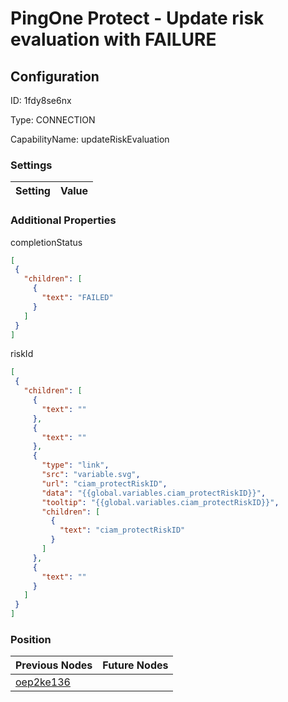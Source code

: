 # PingOne Protect - Update risk evaluation with FAILURE
## Configuration
ID:  1fdy8se6nx

Type: CONNECTION 

CapabilityName: updateRiskEvaluation

### Settings
| Setting | Value  |
| :------------------------ | ---------------------------------------- |
 




### Additional Properties
completionStatus
 ```json 
[
  {
    "children": [
      {
        "text": "FAILED"
      }
    ]
  }
]
```


riskId
 ```json 
[
  {
    "children": [
      {
        "text": ""
      },
      {
        "text": ""
      },
      {
        "type": "link",
        "src": "variable.svg",
        "url": "ciam_protectRiskID",
        "data": "{{global.variables.ciam_protectRiskID}}",
        "tooltip": "{{global.variables.ciam_protectRiskID}}",
        "children": [
          {
            "text": "ciam_protectRiskID"
          }
        ]
      },
      {
        "text": ""
      }
    ]
  }
]
```




### Position
| Previous Nodes | Future Nodes |
| :------------- | ------------ |
| [oep2ke136](./oep2ke136.md) |  |
